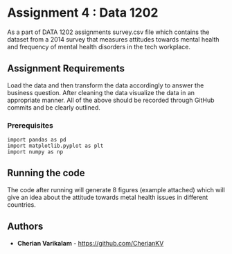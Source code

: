# Assignment 4 : Data 1202

As a part of DATA 1202 assignments survey.csv file which
contains the dataset from a 2014 survey that measures 
attitudes towards mental health and frequency of mental 
health disorders in the tech workplace.

## Assignment Requirements

Load the data and then transform the data accordingly to 
answer the business question. After cleaning the 
data visualize the data in an 
appropriate manner.  All of the above should be recorded
through GitHub commits and be clearly outlined. 

### Prerequisites


```
import pandas as pd
import matplotlib.pyplot as plt
import numpy as np
```

## Running the code

The code after running will generate 8 figures (example 
attached) which will give an idea about the attitude towards 
metal health issues in different countries. 


## Authors

* **Cherian Varikalam**  - https://github.com/CherianKV


